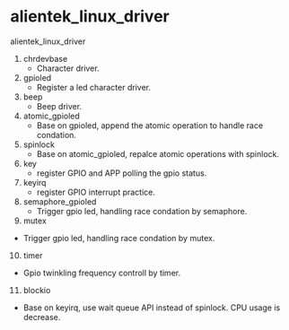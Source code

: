 # alientek_linux_driver
alientek_linux_driver

1. chrdevbase
   * Character driver.
2. gpioled
   * Register a led character driver.
3. beep
   * Beep driver.
4. atomic_gpioled
   * Base on gpioled, append the atomic operation to handle race condation.
5. spinlock
   * Base on atomic_gpioled, repalce atomic operations with spinlock.
6. key
   * register GPIO and APP polling the gpio status.
7. keyirq
   * register GPIO interrupt practice.
8. semaphore_gpioled
   * Trigger gpio led, handling race condation by semaphore.
9.  mutex
   * Trigger gpio led, handling race condation by mutex.
10. timer
   * Gpio twinkling frequency controll by timer.
11. blockio
   * Base on keyirq, use wait queue API instead of spinlock. CPU usage is decrease.